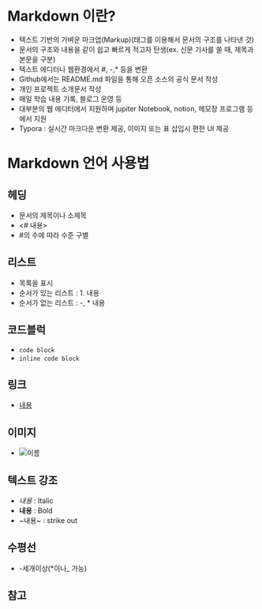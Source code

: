 # Markdown 이란?
- 텍스트 기반의 가벼운 마크업(Markup)(태그를 이용해서 문서의 구조를 나타낸 것)
- 문서의 구조와 내용을 같이 쉽고 빠르게 적고자 탄생(ex. 신문 기사를 쓸 때, 제목과 본문을 구분)
- 텍스트 에디터나 웹환경에서 #, -,* 등을 변환
- Github에서는 README.md 파일을 통해 오픈 소스의 공식 문서 작성
- 개인 프로젝트 소개문서 작성
- 매일 학습 내용 기록, 블로그 운영 등
- 대부분의 웹 에디터에서 지원하며 jupiter Notebook, notion, 메모장 프로그램 등에서 지원
- Typora : 실시간 마크다운 변환 제공, 이미지 또는 표 삽입시 편한 UI 제공

# Markdown 언어 사용법
## 헤딩
- 문서의 제목이나 소제목
- <# 내용>
- #의 수에 따라 수준 구별
## 리스트
- 목록을 표시
- 순서가 있는 리스트 : 1. 내용
- 순서가 없는 리스트 : -, * 내용
## 코드블럭
- ```code block```
- `inline code block`
## 링크
- [내용](url)
## 이미지
- ![이름](url)
## 텍스트 강조
- *내용* : Italic
- **내용** : Bold
- ~내용~ : strike out
## 수평선
- -세개이상(*이나_ 가능)

## 참고




